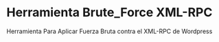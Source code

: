 # Herramienta Brute_Force XML-RPC
 Herramienta Para Aplicar Fuerza Bruta contra el XML-RPC de Wordpress
